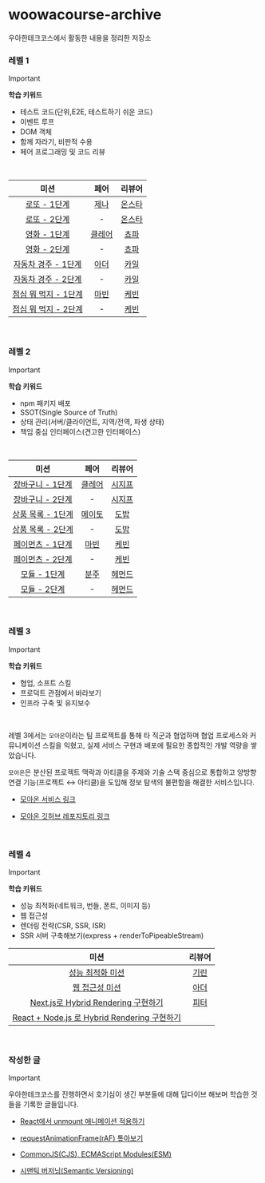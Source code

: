# woowacourse-archive
우아한테크코스에서 활동한 내용을 정리한 저장소

### 레벨 1

> [!IMPORTANT]
> **학습 키워드**
> - 테스트 코드(단위,E2E, 테스트하기 쉬운 코드)
> - 이벤트 루프
> - DOM 객체
> - 함께 자라기, 비판적 수용
> - 페어 프로그래밍 및 코드 리뷰
> 

<br/>

| 미션 | 페어 | 리뷰어 |
| :---: | :---: | :---: |
| [로또 - 1단계](https://github.com/woowacourse/javascript-lotto/pull/334) | [제나](https://github.com/JeLee-river) | [온스타](https://github.com/onschan) |
| [로또 - 2단계](https://github.com/woowacourse/javascript-lotto/pull/376) | - | [온스타](https://github.com/onschan) |
| [영화 - 1단계](https://github.com/woowacourse/javascript-movie-review/pull/210) | [클레어](https://github.com/eunsoA) | [쵸파](https://github.com/bassyu) |
| [영화 - 2단계](https://github.com/woowacourse/javascript-movie-review/pull/235) | - | [쵸파](https://github.com/bassyu) |
| [자동차 경주 - 1단계](https://github.com/woowacourse/javascript-racingcar/pull/331) | [아더](https://github.com/mlnwns) | [카일](https://github.com/igy95) |
| [자동차 경주 - 2단계](https://github.com/woowacourse/javascript-racingcar/pull/375) | - | [카일](https://github.com/igy95) |
| [점심 뭐 먹지 - 1단계](https://github.com/woowacourse/javascript-lunch/pull/181) | [마빈](https://github.com/spoyodevelop) | [케빈](https://github.com/JeongBin0227) |
| [점심 뭐 먹지 - 2단계](https://github.com/woowacourse/javascript-lunch/pull/226) | - | [케빈](https://github.com/JeongBin0227) |

<br/>

### 레벨 2

> [!IMPORTANT]
> **학습 키워드**
> - npm 패키지 배포
> - SSOT(Single Source of Truth)
> - 상태 관리(서버/클라이언트, 지역/전역, 파생 상태)
> - 책임 중심 인터페이스(견고한 인터페이스)
>

<br/>

| 미션 | 페어 | 리뷰어 |
| :---: | :---: | :---: |
| [장바구니 - 1단계](https://github.com/woowacourse/react-shopping-cart/pull/365) | [클레어](https://github.com/eunsoA) | [시지프](https://github.com/woowa-euijinkk) |
| [장바구니 - 2단계](https://github.com/woowacourse/react-shopping-cart/pull/383) | - | [시지프](https://github.com/woowa-euijinkk) |
| [상품 목록 - 1단계](https://github.com/woowacourse/react-shopping-products/pull/98) | [메이토](https://github.com/Db0111) | [도밥](https://github.com/Creative-Lee) |
| [상품 목록 - 2단계](https://github.com/woowacourse/react-shopping-products/pull/132) | - | [도밥](https://github.com/Creative-Lee) |
| [페이먼츠 - 1단계](https://github.com/woowacourse/react-payments/pull/438) | [마빈](https://github.com/spoyodevelop) | [케빈](https://github.com/JeongBin0227) |
| [페이먼츠 - 2단계](https://github.com/woowacourse/react-payments/pull/462) | - | [케빈](https://github.com/JeongBin0227) |
| [모듈 - 1단계](https://github.com/woowacourse/react-modules/pull/99) | [분주](https://github.com/bunju20) | [헤먼드](https://github.com/JunilHwang) |
| [모듈 - 2단계](https://github.com/woowacourse/react-modules/pull/126) | - | [헤먼드](https://github.com/JunilHwang) |

<br/>

### 레벨 3

> [!IMPORTANT]
> **학습 키워드**
> - 협업, 소프트 스킬
> - 프로덕트 관점에서 바라보기
> - 인프라 구축 및 유지보수
> 

<br/>

레벨 3에서는 `모아온`이라는 팀 프로젝트를 통해 타 직군과 협업하며 협업 프로세스와 커뮤니케이션 스킬을 익혔고, 실제 서비스 구현과 배포에 필요한 종합적인 개발 역량을 쌓았습니다. 

`모아온`은 분산된 프로젝트 맥락과 아티클을 주제와 기술 스택 중심으로 통합하고 양방향 연결 기능(프로젝트 ↔ 아티클)을 도입해 정보 탐색의 불편함을 해결한 서비스입니다.


- [모아온 서비스 링크](https://moaon.co.kr)

- [모아온 깃허브 레포지토리 링크](https://github.com/woowacourse-teams/2025-moaon)


<br/>

### 레벨 4

> [!IMPORTANT]  
> **학습 키워드**
> - 성능 최적화(네트워크, 번들, 폰트, 이미지 등)
> - 웹 접근성
> - 렌더링 전략(CSR, SSR, ISR)
> - SSR 서버 구축해보기(express + renderToPipeableStream)

| 미션 | 리뷰어 |
| :---: | :---: |
| [성능 최적화 미션](https://github.com/woowacourse/perf-basecamp/pull/182) | [기린](https://github.com/jeongyou) |
| [웹 접근성 미션](https://github.com/woowacourse/a11y-airline/pull/173) | [아더](https://github.com/mlnwns) |
| [Next.js로 Hybrid Rendering 구현하기](https://github.com/woowacourse/rendering-basecamp/pull/4) | [피터]() |
| [React + Node.js 로 Hybrid Rendering 구현하기](https://github.com/woowacourse/rendering-basecamp/pull/61) | |

<br/>

### 작성한 글
> [!IMPORTANT]  
> 우아한테크코스를 진행하면서 호기심이 생긴 부분들에 대해 딥다이브 해보며 학습한 것들을 기록한 글들입니다. 

- [React에서 unmount 애니메이션 적용하기](https://velog.io/@woogur29/React%EC%97%90%EC%84%9C-unmount-%EC%95%A0%EB%8B%88%EB%A9%94%EC%9D%B4%EC%85%98-%EC%A0%81%EC%9A%A9%ED%95%98%EA%B8%B0)
  
- [requestAnimationFrame(rAF) 톺아보기](https://velog.io/@woogur29/requestAnimationFramerAF-%ED%86%BA%EC%95%84%EB%B3%B4%EA%B8%B0)
  
- [CommonJS(CJS), ECMAScript Modules(ESM)](https://velog.io/@woogur29/CommonJSCJS-ECMAScript-ModulesESM)
  
- [시맨틱 버저닝(Semantic Versioning)](https://velog.io/@woogur29/%EC%8B%9C%EB%A7%A8%ED%8B%B1-%EB%B2%84%EC%A0%80%EB%8B%9DSemantic-Versioning)
